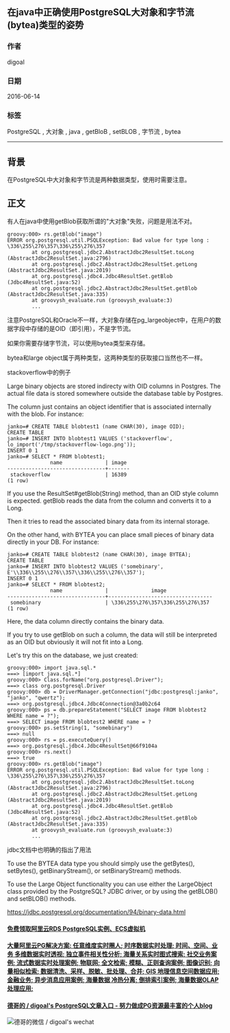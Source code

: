 ## 在java中正确使用PostgreSQL大对象和字节流(bytea)类型的姿势      
             
### 作者             
digoal              
                
### 日期              
2016-06-14                                        
              
### 标签                                                                                                                              
PostgreSQL , 大对象 , java , getBloB , setBLOB , 字节流 , bytea    
            
----              
            
## 背景    
在PostgreSQL中大对象和字节流是两种数据类型，使用时需要注意。  
  
## 正文  
有人在java中使用getBlob获取所谓的"大对象"失败，问题是用法不对。  
  
```  
groovy:000> rs.getBlob("image")  
ERROR org.postgresql.util.PSQLException: Bad value for type long : \336\255\276\357\336\255\276\357  
        at org.postgresql.jdbc2.AbstractJdbc2ResultSet.toLong (AbstractJdbc2ResultSet.java:2796)  
        at org.postgresql.jdbc2.AbstractJdbc2ResultSet.getLong (AbstractJdbc2ResultSet.java:2019)  
        at org.postgresql.jdbc4.Jdbc4ResultSet.getBlob (Jdbc4ResultSet.java:52)  
        at org.postgresql.jdbc2.AbstractJdbc2ResultSet.getBlob (AbstractJdbc2ResultSet.java:335)  
        at groovysh_evaluate.run (groovysh_evaluate:3)  
        ...  
```  
  
注意PostgreSQL和Oracle不一样，大对象存储在pg_largeobject中，在用户的数据字段中存储的是OID（即引用），不是字节流。  
  
如果你需要存储字节流，可以使用bytea类型来存储。  
  
bytea和large object属于两种类型，这两种类型的获取接口当然也不一样。  
  
stackoverflow中的例子  
  
Large binary objects are stored indirecty with OID columns in Postgres. The actual file data is stored somewhere outside the database table by Postgres.   
  
The column just contains an object identifier that is associated internally with the blob. For instance:  
  
```  
janko=# CREATE TABLE blobtest1 (name CHAR(30), image OID);  
CREATE TABLE                                                
janko=# INSERT INTO blobtest1 VALUES ('stackoverflow', lo_import('/tmp/stackoverflow-logo.png'));  
INSERT 0 1  
janko=# SELECT * FROM blobtest1;  
              name              | image  
--------------------------------+-------  
 stackoverflow                  | 16389  
(1 row)  
```  
  
If you use the ResultSet#getBlob(String) method, than an OID style column is expected. getBlob reads the data from the column and converts it to a Long.   
  
Then it tries to read the associated binary data from its internal storage.  
  
On the other hand, with BYTEA you can place small pieces of binary data directly in your DB. For instance:  
  
```  
janko=# CREATE TABLE blobtest2 (name CHAR(30), image BYTEA);  
CREATE TABLE  
janko=# INSERT INTO blobtest2 VALUES ('somebinary', E'\\336\\255\\276\\357\\336\\255\\276\\357');  
INSERT 0 1  
janko=# SELECT * FROM blobtest2;  
              name              |              image  
--------------------------------+----------------------------------  
 somebinary                     | \336\255\276\357\336\255\276\357  
(1 row)  
```  
  
Here, the data column directly contains the binary data.   
  
If you try to use getBlob on such a column, the data will still be interpreted as an OID but obviously it will not fit into a Long.   
  
Let's try this on the database, we just created:  
  
```  
groovy:000> import java.sql.*  
===> [import java.sql.*]  
groovy:000> Class.forName("org.postgresql.Driver");  
===> class org.postgresql.Driver  
groovy:000> db = DriverManager.getConnection("jdbc:postgresql:janko", "janko", "qwertz");  
===> org.postgresql.jdbc4.Jdbc4Connection@3a0b2c64  
groovy:000> ps = db.prepareStatement("SELECT image FROM blobtest2 WHERE name = ?");  
===> SELECT image FROM blobtest2 WHERE name = ?  
groovy:000> ps.setString(1, "somebinary")  
===> null  
groovy:000> rs = ps.executeQuery()  
===> org.postgresql.jdbc4.Jdbc4ResultSet@66f9104a  
groovy:000> rs.next()  
===> true  
groovy:000> rs.getBlob("image")  
ERROR org.postgresql.util.PSQLException: Bad value for type long : \336\255\276\357\336\255\276\357  
        at org.postgresql.jdbc2.AbstractJdbc2ResultSet.toLong (AbstractJdbc2ResultSet.java:2796)  
        at org.postgresql.jdbc2.AbstractJdbc2ResultSet.getLong (AbstractJdbc2ResultSet.java:2019)  
        at org.postgresql.jdbc4.Jdbc4ResultSet.getBlob (Jdbc4ResultSet.java:52)  
        at org.postgresql.jdbc2.AbstractJdbc2ResultSet.getBlob (AbstractJdbc2ResultSet.java:335)  
        at groovysh_evaluate.run (groovysh_evaluate:3)  
        ...  
```  
  
jdbc文档中也明确的指出了用法  
  
To use the BYTEA data type you should simply use the getBytes(), setBytes(), getBinaryStream(), or setBinaryStream() methods.  
  
To use the Large Object functionality you can use either the LargeObject class provided by the PostgreSQL? JDBC driver, or by using the getBLOB() and setBLOB() methods.  
  
https://jdbc.postgresql.org/documentation/94/binary-data.html  
  
                                          
                                                                          
                               
  
  
  
  
  
  
  
  
  
  
  
  
  
  
  
  
  
  
  
  
  
  
  
  
  
  
  
  
  
  
  
  
  
  
  
  
  
#### [免费领取阿里云RDS PostgreSQL实例、ECS虚拟机](https://www.aliyun.com/database/postgresqlactivity "57258f76c37864c6e6d23383d05714ea")
  
  
#### [大量阿里云PG解决方案: 任意维度实时圈人; 时序数据实时处理; 时间、空间、业务 多维数据实时透视; 独立事件相关性分析; 海量关系实时图式搜索; 社交业务案例; 流式数据实时处理案例; 物联网; 全文检索; 模糊、正则查询案例; 图像识别; 向量相似检索; 数据清洗、采样、脱敏、批处理、合并; GIS 地理信息空间数据应用; 金融业务; 异步消息应用案例; 海量数据 冷热分离; 倒排索引案例; 海量数据OLAP处理应用;](https://yq.aliyun.com/topic/118 "40cff096e9ed7122c512b35d8561d9c8")
  
  
#### [德哥的 / digoal's PostgreSQL文章入口 - 努力做成PG资源最丰富的个人blog](https://github.com/digoal/blog/blob/master/README.md "22709685feb7cab07d30f30387f0a9ae")
  
  
![德哥的微信 / digoal's wechat](../pic/digoal_weixin.jpg "f7ad92eeba24523fd47a6e1a0e691b59")
  
